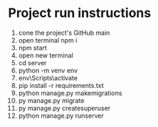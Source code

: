 # Project run instructions 

1. cone the project's GitHub main
2. open terminal npm i
3. npm start
4. open new terminal
5. cd server
6. python -m venv env
7. env\Scripts\activate
8.  pip install -r requirements.txt
9.   python manage.py makemigrations
10.   py manage.py migrate
11.   py manage.py createsuperuser
12.   python manage.py runserver

